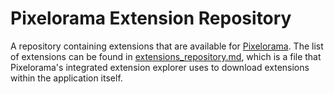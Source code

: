 # Pixelorama Extension Repository
A repository containing extensions that are available for [Pixelorama](https://github.com/Orama-Interactive/Pixelorama). The list of extensions can be found in [extensions_repository.md](https://github.com/Orama-Interactive/PixeloramaExtensionRepository/blob/main/extension_repository.md), which is a file that Pixelorama's integrated extension explorer uses to download extensions within the application itself.
